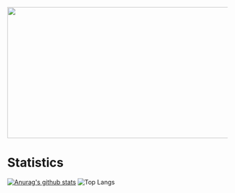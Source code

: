 <p align="center">
  <a href="https://www.gitanimals.org/en_US?utm_medium=image&utm_source=Yseek&utm_content=farm">
    <img
      src="https://render.gitanimals.org/farms/Yseek"
      width="600"
      height="300"
    />
  </a>
</p>


# Statistics

[![Anurag's github stats](https://github-readme-stats.vercel.app/api?username=Yseek)](https://github.com/anuraghazra/github-readme-stats)
![Top Langs](https://github-readme-stats.vercel.app/api/top-langs/?username=Yseek&layout=compact)


